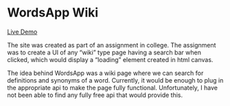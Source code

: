 # WordsApp Wiki

[Live Demo](https://curious-longma-096ceb.netlify.app/)

The site was created as part of an assignment in college. The assignment was to create a UI of any “wiki” type page having a search bar when clicked, which would display a “loading” element created in html canvas.

The idea behind WordsApp was a wiki page where we can search for definitions and synonyms of a word. Currently, it would be enough to plug in the appropriate api to make the page fully functional. Unfortunately, I have not been able to find any fully free api that would provide this.
